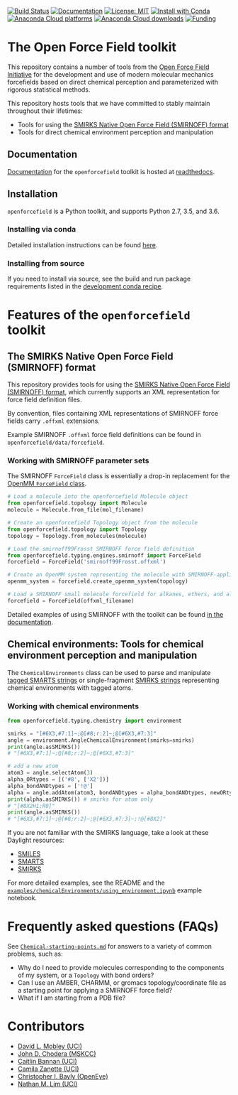 [![Build Status](https://travis-ci.org/openforcefield/openforcefield.svg?branch=master)](https://travis-ci.org/openforcefield/openforcefield?branch=master)
[![Documentation](https://readthedocs.org/projects/open-forcefield-toolkit/badge/?version=topology)](http://open-forcefield-toolkit.readthedocs.io/en/topology/?badge=topology)
[![License: MIT](https://img.shields.io/badge/License-MIT-yellow.svg)](https://opensource.org/licenses/MIT)
[![Install with Conda](https://anaconda.org/omnia/openforcefield/badges/installer/conda.svg)](https://anaconda.org/omnia/openforcefield)
[![Anaconda Cloud platforms](https://anaconda.org/omnia/openforcefield/badges/platforms.svg)](https://anaconda.org/omnia/openforcefield)
[![Anaconda Cloud downloads](https://anaconda.org/omnia/openforcefield/badges/downloads.svg)](https://anaconda.org/openforcefield/openforcefield)
[![Funding](https://img.shields.io/badge/Funding-Open%20Force%20Field%20Consortium-brightgreen.svg)](http://openforcefield.org)

# The Open Force Field toolkit

This repository contains a number of tools from the [Open Force Field Initiative](http://openforcefield.org) for the development and use of modern molecular mechanics forcefields based on direct chemical perception and parameterized with rigorous statistical methods.

This repository hosts tools that we have committed to stably maintain throughout their lifetimes:
* Tools for using the [SMIRKS Native Open Force Field (SMIRNOFF) format](https://open-forcefield-toolkit.readthedocs.io/en/topology/smirnoff.html)
* Tools for direct chemical environment perception and manipulation

## Documentation

[Documentation](https://open-forcefield-toolkit.readthedocs.io/en/topology) for the `openforcefield` toolkit is hosted at [readthedocs](https://open-forcefield-toolkit.readthedocs.io/en/topology).

## Installation

`openforcefield` is a Python toolkit, and supports Python 2.7, 3.5, and 3.6.

### Installing via conda

Detailed installation instructions can be found [here](https://open-forcefield-toolkit.readthedocs.io/en/topology/installation.html).

### Installing from source

If you need to install via source, see the build and run package requirements listed in the [development conda recipe](https://github.com/openforcefield/openforcefield/blob/topology/devtools/conda-recipe/meta.yaml).

# Features of the `openforcefield` toolkit

## The SMIRKS Native Open Force Field (SMIRNOFF) format

This repository provides tools for using the [SMIRKS Native Open Force Field (SMIRNOFF) format](https://open-forcefield-toolkit.readthedocs.io/en/topology/smirnoff.html), which currently supports an XML representation for force field definition files.

By convention, files containing XML representations of SMIRNOFF force fields carry `.offxml` extensions.

Example SMIRNOFF `.offxml` force field definitions can be found in `openforcefield/data/forcefield`.

### Working with SMIRNOFF parameter sets

The SMIRNOFF `ForceField` class is essentially a drop-in replacement for the [OpenMM `ForceField` class](http://docs.openmm.org/latest/api-python/generated/simtk.openmm.app.forcefield.ForceField.html#simtk.openmm.app.forcefield.ForceField).

```python
# Load a molecule into the openforcefield Molecule object
from openforcefield.topology import Molecule
molecule = Molecule.from_file(mol_filename)

# Create an openforcefield Topology object from the molecule
from openforcefield.topology import Topology
topology = Topology.from_molecules(molecule)

# Load the smirnoff99Frosst SMIRNOFF force field definition
from openforcefield.typing.engines.smirnoff import ForceField
forcefield = ForceField('smirnoff99Frosst.offxml')

# Create an OpenMM system representing the molecule with SMIRNOFF-applied parameters
openmm_system = forcefield.create_openmm_system(topology)

# Load a SMIRNOFF small molecule forcefield for alkanes, ethers, and alcohols
forcefield = ForceField(offxml_filename)
```
Detailed examples of using SMIRNOFF with the toolkit can be found [in the documentation](https://open-forcefield-toolkit.readthedocs.io/en/topology/examples.html).

## Chemical environments: Tools for chemical environment perception and manipulation

The `ChemicalEnvironments` class can be used to parse and manipulate [tagged SMARTS strings](http://www.daylight.com/dayhtml/doc/theory/theory.smarts.html) or single-fragment [SMIRKS strings](http://www.daylight.com/dayhtml/doc/theory/theory.smirks.html) representing chemical environments with tagged atoms.

### Working with chemical environments

```python
from openforcefield.typing.chemistry import environment

smirks = "[#6X3,#7:1]~;@[#8;r:2]~;@[#6X3,#7:3]"
angle = environment.AngleChemicalEnvironment(smirks=smirks)
print(angle.asSMIRKS())
# "[#6X3,#7:1]~;@[#8;r:2]~;@[#6X3,#7:3]"

# add a new atom
atom3 = angle.selectAtom(3)
alpha_ORtypes = [('#8', ['X2'])]
alpha_bondANDtypes = ['!@']
alpha = angle.addAtom(atom3, bondANDtypes = alpha_bondANDtypes, newORtypes = alpha_ORtypes)
print(alpha.asSMIRKS()) # smirks for atom only
# "[#8X2H1;R0]"
print(angle.asSMIRKS())
# "[#6X3,#7:1]~;@[#8;r:2]~;@[#6X3,#7:3]~;!@[#8X2]"
```
If you are not familiar with the SMIRKS language, take a look at these Daylight resources:
* [SMILES](http://www.daylight.com/dayhtml_tutorials/languages/smiles/index.html)
* [SMARTS](http://www.daylight.com/dayhtml/doc/theory/theory.smarts.html)
* [SMIRKS](http://www.daylight.com/dayhtml_tutorials/languages/smirks/index.html)

For more detailed examples, see the README and the [`examples/chemicalEnvironments/using_environment.ipynb`](https://github.com/openforcefield/openforcefield/blob/master/examples/chemicalEnvironments/using_environments.ipynb) example notebook.

# Frequently asked questions (FAQs)

See [`Chemical-starting-points.md`](Chemical-starting-points.md) for answers to a variety of common problems, such as:
* Why do I need to provide molecules corresponding to the components of my system, or a `Topology` with bond orders?
* Can I use an AMBER, CHARMM, or gromacs topology/coordinate file as a starting point for applying a SMIRNOFF force field?
* What if I am starting from a PDB file?

# Contributors

* [David L. Mobley (UCI)](https://github.com/davidlmobley)
* [John D. Chodera (MSKCC)](https://github.com/jchodera)
* [Caitlin Bannan (UCI)](https://github.com/bannanc)
* [Camila Zanette (UCI)](https://github.com/camizanette)
* [Christopher I. Bayly (OpenEye)](https://github.com/cbayly13)
* [Nathan M. Lim (UCI)](https://github.com/nathanmlim)
